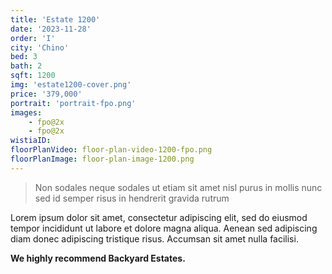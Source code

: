 ```yaml
---
title: 'Estate 1200'
date: '2023-11-28'
order: 'I'
city: 'Chino'
bed: 3
bath: 2
sqft: 1200
img: 'estate1200-cover.png'
price: '379,000'
portrait: 'portrait-fpo.png'
images:
    - fpo@2x
    - fpo@2x
wistiaID:
floorPlanVideo: floor-plan-video-1200-fpo.png
floorPlanImage: floor-plan-image-1200.png
---
```


> Non sodales neque sodales ut etiam sit amet nisl purus in mollis nunc sed id semper risus in hendrerit gravida rutrum

Lorem ipsum dolor sit amet, consectetur adipiscing elit, sed do eiusmod tempor incididunt ut labore et dolore magna aliqua. Aenean sed adipiscing diam donec adipiscing tristique risus. Accumsan sit amet nulla facilisi.

**We highly recommend Backyard Estates.**
